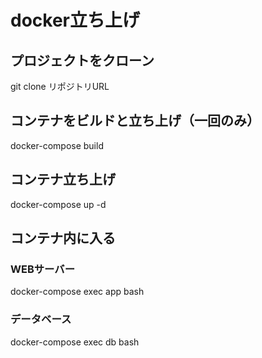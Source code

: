 # docker立ち上げ
## プロジェクトをクローン
git clone リポジトリURL

## コンテナをビルドと立ち上げ（一回のみ）
docker-compose build

## コンテナ立ち上げ
docker-compose up -d

## コンテナ内に入る
### WEBサーバー
docker-compose exec app bash

### データベース
docker-compose exec db bash